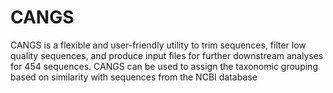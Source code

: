 # CANGS

CANGS is a flexible and user-friendly utility to trim sequences, filter low quality sequences, and produce input files for further downstream analyses for 454 sequences. CANGS can be used to assign the taxonomic grouping based on similarity with sequences from the NCBI database
